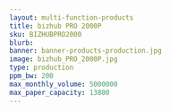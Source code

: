 ```yaml
---
layout: multi-function-products
title: bizhub PRO 2000P
sku: BIZHUBPRO2000
blurb:
banner: banner-products-production.jpg
image: bizhub_PRO_2000P.jpg
type: production
ppm_bw: 200
max_monthly_volume: 5000000
max_paper_capacity: 13800
---
```

